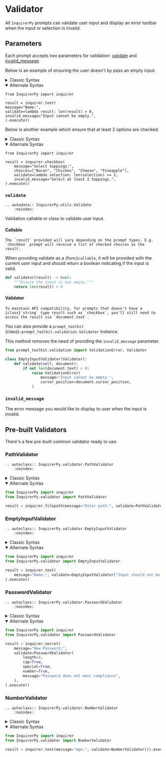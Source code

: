 # Validator

All `InquirerPy` prompts can validate user input and display an error toolbar when the input or selection is invalid.

## Parameters

Each prompt accepts two parameters for validation: [validate](#validate) and [invalid_message](#invalid_message).

Below is an example of ensuring the user doesn't by pass an empty input.

<details>
  <summary>Classic Syntax</summary>

```{code-block} python
from InquirerPy import prompt

result = prompt(
    [
        {
            "type": "input",
            "message": "Name:",
            "validate": lambda result: len(result) > 0,
            "invalid_message": "Input cannot be empty.",
        }
    ]
)
```

</details>

<details open>
  <summary>Alternate Syntax</summary>

```{code-block} python
from InquirerPy import inquirer

result = inquirer.text(
message="Name:",
validate=lambda result: len(result) > 0,
invalid_message="Input cannot be empty.",
).execute()

```

</details>

Below is another example which ensure that at least 2 options are checked.

<details>
  <summary>Classic Syntax</summary>

```{code-block} python
from InquirerPy import prompt

result = prompt(
    [
        {
            "type": "list",
            "message": "Select toppings:",
            "choices": ["Bacon", "Chicken", "Cheese", "Pineapple"],
            "multiselect": True,
            "validate": lambda selection: len(selection) >= 2,
            "invalid_message": "Select at least 2 toppings.",
        }
    ]
)
```

</details>

<details open>
  <summary>Alternate Syntax</summary>

```{code-block} python
from InquirerPy import inquirer

result = inquirer.checkbox(
    message="Select toppings:",
    choices=["Bacon", "Chicken", "Cheese", "Pineapple"],
    validate=lambda selection: len(selection) >= 2,
    invalid_message="Select at least 2 toppings.",
).execute()
```

</details>

### `validate`

```{eval-rst}
.. autodata:: InquirerPy.utils.Validate
    :noindex:
```

Validation callable or class to validate user input.

#### Callable

```{note}
The `result` provided will vary depending on the prompt types. E.g. `checkbox` prompt will receive a list of checked choices as the result.
```

When providing validate as a {func}`callable`, it will be provided with the current user input and should return a boolean
indicating if the input is valid.

```python
def validator(result) -> bool:
    """Ensure the input is not empty."""
    return len(result) > 0
```

#### Validator

```{note}
To maintain API compatibility, for prompts that doesn't have a {class}`string` type result such as `checkbox`, you'll still need to access the result via `document.text`.
```

You can also provide a `prompt_toolkit` {class}`~prompt_toolkit.validation.Validator` instance.

This method removes the need of providing the `invalid_message` parameter.

```python
from prompt_toolkit.validation import ValidationError, Validator

class EmptyInputValidator(Validator):
    def validate(self, document):
        if not len(document.text) > 0:
            raise ValidationError(
                message="Input cannot be empty.",
                cursor_position=document.cursor_position,
            )
```

### `invalid_message`

The error message you would like to display to user when the input is invalid.

## Pre-built Validators

There's a few pre-built common validator ready to use.

### PathValidator

```{eval-rst}
.. autoclass:: InquirerPy.validator.PathValidator
    :noindex:
```

<details>
  <summary>Classic Syntax</summary>

```python
from InquirerPy import prompt
from InquirerPy.validator import PathValidator

result = prompt(
    [
        {
            "type": "filepath",
            "message": "Enter path:",
            "validate": PathValidator("Path is not valid"),
        }
    ]
)
```

</details>

<details open>
  <summary>Alternate Syntax</summary>

```python
from InquirerPy import inquirer
from InquirerPy.validator import PathValidator

result = inquirer.filepath(message="Enter path:", validate=PathValidator())
```

</details>

### EmptyInputValidator

```{eval-rst}
.. autoclass:: InquirerPy.validator.EmptyInputValidator
    :noindex:
```

<details>
  <summary>Classic Syntax</summary>

```python
from InquirerPy import prompt
from InquirerPy.validator import EmptyInputValidator

result = prompt(
    [{"type": "input", "message": "Name:", "validate": EmptyInputValidator()}]
)
```

</details>

<details open>
  <summary>Alternate Syntax</summary>

```python
from InquirerPy import inquirer
from InquirerPy.validator import EmptyInputValidator

result = inquirer.text(
    message="Name:", validate=EmptyInputValidator("Input should not be empty")
).execute()
```

</details>

### PasswordValidator

```{eval-rst}
.. autoclass:: InquirerPy.validator.PasswordValidator
    :noindex:
```

<details>
  <summary>Classic Syntax</summary>

```python
from InquirerPy import prompt
from InquirerPy.validator import PasswordValidator

result = prompt(
    [
        {
            "type": "secret",
            "message": "New Password:",
            "validate": PasswordValidator(
                length=8,
                cap=True,
                special=True,
                number=True,
                message="Password does not meet compliance",
            ),
        }
    ]
)
```

</details>

<details open>
  <summary>Alternate Syntax</summary>

```python
from InquirerPy import inquirer
from InquirerPy.validator import PasswordValidator

result = inquirer.secret(
    message="New Password:",
    validate=PasswordValidator(
        length=8,
        cap=True,
        special=True,
        number=True,
        message="Password does not meet compliance",
    ),
).execute()
```

</details>

### NumberValidator

```{eval-rst}
.. autoclass:: InquirerPy.validator.NumberValidator
    :noindex:
```

<details>
  <summary>Classic Syntax</summary>

```python
from InquirerPy import prompt
from InquirerPy.validator import NumberValidator

result = prompt(
    [
        {
            "type": "text",
            "message": "Age:",
            "validate": NumberValidator(
                message="Input should be number", float_allowed=False
            ),
        }
    ]
)
```

</details>

<details open>
  <summary>Alternate Syntax</summary>

```python
from InquirerPy import inquirer
from InquirerPy.validator import NumberValidator

result = inquirer.text(message="Age:", validate=NumberValidator()).execute()
```

</details>
